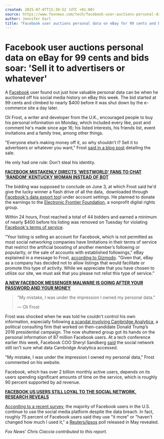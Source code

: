 ```yaml
---
created: 2025-07-07T15:39:52 (UTC +01:00)
source: https://www.foxnews.com/tech/facebook-user-auctions-personal-data-on-ebay-for-99-cents-and-bids-soar-sell-it-to-advertisers-or-whatever
author: Jennifer Earl
title: "Facebook user auctions personal data on eBay for 99 cents and bids soar: 'Sell it to advertisers or whatever'"
---
```


# Facebook user auctions personal data on eBay for 99 cents and bids soar: 'Sell it to advertisers or whatever'

A [Facebook](http://www.foxnews.com/category/tech/companies/facebook) user found out just how valuable personal data can be when he auctioned off his social media history on eBay this week. The bid started at 99 cents and climbed to nearly $400 before it was shut down by the e-commerce site a day later.

Oli Frost, a writer and developer from the U.K., encouraged people to buy his personal information on Monday, which included every like, post and comment he's made since age 16; his listed interests, his friends list, event invitations and a family tree, among other things.

"Everyone else’s making money off it, so why shouldn’t I? Sell it to advertisers or whatever you want," Frost [said in a blog post](http://olifro.st/blog/data-on-ebay/) detailing the sale.

He only had one rule: Don't steal his identity.

**[FACEBOOK MISTAKENLY DIRECTS 'WESTWORLD' FANS TO CHAT 'RANDOM' KENTUCKY WOMAN INSTEAD OF BOT](http://www.foxnews.com/tech/2018/05/29/facebook-mistakenly-directs-westworld-fans-to-chat-random-kentucky-woman-instead-bot.html)**

The bidding was supposed to conclude on June 3, at which Frost said he'd give the lucky winner a flash drive of all the data,  downloaded through [Facebook's data export too](https://www.facebook.com/settings)l under account settings. He planned to donate the earnings to the [Electronic Frontier Foundation](https://www.eff.org/), a nonprofit digital rights group.

Within 24 hours, Frost reached a total of 44 bidders and earned a minimum of nearly $400 before his listing was removed on Tuesday for violating [Facebook's terms of service](https://www.facebook.com/terms.php).

"Your listing is selling an account for Facebook, which is not permitted as most social networking companies have limitations in their terms of service that restrict the artificial boosting of another member’s following or popularity, or the sale of accounts with established followings," eBay explained in a message to Frost, [according to Gizmodo](https://gizmodo.com/a-man-is-auctioning-his-facebook-data-on-ebay-and-its-1826389102). "Given that, eBay as a company has decided not to allow listings that would facilitate or promote this type of activity. While we appreciate that you have chosen to utilize our site, we must ask that you please not relist this type of service.”  

[**A NEW FACEBOOK MESSENGER MALWARE IS GOING AFTER YOUR PASSWORD AND YOUR MONEY**](http://www.foxnews.com/tech/2018/05/04/new-facebook-messenger-malware-is-going-after-your-password-and-your-money.html)

> "My mistake, I was under the impression I owned my personal data."
> 
> — Oli Frost

Frost was shocked when he was told he couldn't control his own information, especially following [a scandal involving Cambridge Analytica](http://www.foxnews.com/tech/2018/05/02/cambridge-analytica-shutting-down-reports-say.html), a political consulting firm that worked on then-candidate Donald Trump’s 2016 presidential campaign. The now shuttered group got its hands on the personal information of 87 million Facebook users. At a tech conference earlier this week, Facebook COO Sheryl Sandberg [said](https://www.recode.net/2018/5/29/17384806/facebook-coo-sheryl-sandberg-cto-mike-schroepfer-code-conference-trump-cambridge-analytica?utm_campaign=recode.social&utm_content=recode&utm_medium=social&utm_source=twitter) the social network still isn't sure what data Cambridge Analytica accessed.

"My mistake, I was under the impression I owned my personal data," Frost commented on his website.

Facebook, which has over 2 billion monthly active users, depends on its users spending significant amounts of time on the service, which is roughly 90 percent supported by ad revenue.

**[FACEBOOK US USERS STILL LOYAL TO THE SOCIAL NETWORK, RESEARCH REVEALS](http://www.foxnews.com/tech/2018/05/07/facebook-us-users-still-loyal-to-social-network-research-reveals.html)**  

[According to a recent survey](http://www.foxnews.com/tech/2018/05/07/facebook-us-users-still-loyal-to-social-network-research-reveals.html), the majority of Facebook users in the U.S. continue to use the social media platform despite the data breach. In fact, roughly 75 percent of Facebook users said they use "it more" or "haven't changed how much I used it," a [Reuters/Ipsos](http://fingfx.thomsonreuters.com/gfx/rngs/FACEBOOK-PRIVACY-POLL/010062SJ4QF/2018%20Reuters%20Tracking%20-%20Social%20Media%20Usage%205%203%202018.pdf) poll released in May revealed.

_Fox News' Chris Ciaccia contributed to this report._
